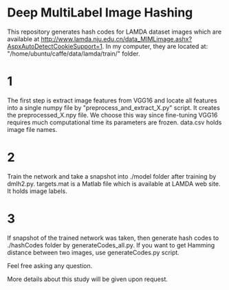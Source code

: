 # Deep MultiLabel Image Hashing
This repository generates hash codes for LAMDA dataset images which are available at http://www.lamda.nju.edu.cn/data_MIMLimage.ashx?AspxAutoDetectCookieSupport=1. In my computer, they are located at: "/home/ubuntu/caffe/data/lamda/train/"  folder. 

# 1 
The first step is extract image features from VGG16 and locate all features into a single numpy file by "preprocess_and_extract_X.py" script. It creates the preprocessed_X.npy file. We choose this way since fine-tuning VGG16 requires much computational time its parameters are frozen. data.csv holds image file names.

# 2
Train the network and take a snapshot into ./model folder after training by dmlh2.py. targets.mat is a Matlab file which is available at LAMDA web site. It holds image labels.  

# 3 
If snapshot of the trained network was taken, then generate hash codes to ./hashCodes folder by generateCodes_all.py. If you want to get Hamming distance between two images, use generateCodes.py script.

Feel free asking any question.

More details about this study will be given upon request.
